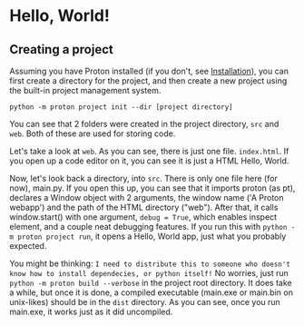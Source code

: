 # Hello, World!

## Creating a project

Assuming you have Proton installed (if you don't, see [Installation](installation.md)), you can first create a directory for the project, and then create a new project using the built-in project management system.

`python -m proton project init --dir [project directory]`

You can see that 2 folders were created in the project directory, `src` and `web`. Both of these are used for storing code.

Let's take a look at `web`. As you can see, there is just one file. `index.html`. If you open up a code editor on it, you can see it is just a HTML Hello, World. 

Now, let's look back a directory, into `src`. There is only one file here (for now), main.py. If you open this up, you can see that it imports proton (as pt), declares a Window object with 2 arguments, the window name ('A Proton webapp') and the path of the HTML directory ("web"). After that, it calls window.start() with one argument, `debug = True`, which enables inspect element, and a couple neat debugging features. If you run this with `python -m proton project run`, it opens a Hello, World app, just what you probably expected. 

You might be thinking: `I need to distribute this to someone who doesn't know how to install dependecies, or python itself!` No worries, just run `python -m proton build --verbose` in the project root directory. It does take a while, but once it is done, a compiled executable (main.exe or main.bin on unix-likes) should be in the `dist` directory. As you can see, once you run main.exe, it works just as it did uncompiled.
